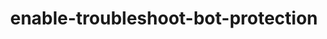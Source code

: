 ---
title: enable-troubleshoot-bot-protection
displayName: Enable and troubleshoot bot protection 
published: true
order: 10
pageTitle: Enable and troubleshoot bot protection | Gcore
pageDescription: Learn how to enable and troubleshoot bot protection for your domain.
---
